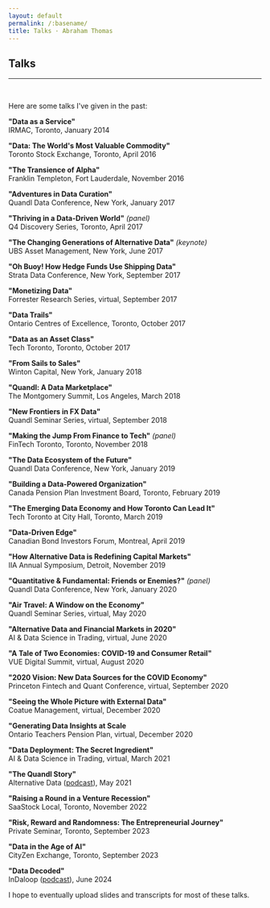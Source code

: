```yaml
---
layout: default
permalink: /:basename/
title: Talks · Abraham Thomas
---
```


## Talks

----

<br/>

Here are some talks I've given in the past:

**"Data as a Service"** <br/>
IRMAC, Toronto, January 2014

**"Data: The World's Most Valuable Commodity"** <br/>
Toronto Stock Exchange, Toronto, April 2016

**"The Transience of Alpha"** <br/>
Franklin Templeton, Fort Lauderdale, November 2016

**"Adventures in Data Curation"** <br/>
Quandl Data Conference, New York, January 2017

**"Thriving in a Data-Driven World"** *(panel)* <br/>
Q4 Discovery Series, Toronto, April 2017

**"The Changing Generations of Alternative Data"** *(keynote)* <br/>
UBS Asset Management, New York, June 2017

**"Oh Buoy!  How Hedge Funds Use Shipping Data"** <br/>
Strata Data Conference, New York, September 2017

**"Monetizing Data"** <br/>
Forrester Research Series, virtual, September 2017

**"Data Trails"** <br/>
Ontario Centres of Excellence, Toronto, October 2017

**"Data as an Asset Class"** <br/>
Tech Toronto, Toronto, October 2017

**"From Sails to Sales"** <br/>
Winton Capital, New York, January 2018

**"Quandl: A Data Marketplace"** <br/>
The Montgomery Summit, Los Angeles, March 2018

**"New Frontiers in FX Data"** <br/>
Quandl Seminar Series, virtual, September 2018

**"Making the Jump From Finance to Tech"** *(panel)* <br/>
FinTech Toronto, Toronto, November 2018

**"The Data Ecosystem of the Future"** <br/>
Quandl Data Conference, New York, January 2019

**"Building a Data-Powered Organization"** <br/>
Canada Pension Plan Investment Board, Toronto, February 2019

**"The Emerging Data Economy and How Toronto Can Lead It"** <br/>
Tech Toronto at City Hall, Toronto, March 2019

**"Data-Driven Edge"** <br/>
Canadian Bond Investors Forum, Montreal, April 2019

**"How Alternative Data is Redefining Capital Markets"** <br/>
IIA Annual Symposium, Detroit, November 2019

**"Quantitative & Fundamental: Friends or Enemies?"** *(panel)* <br/>
Quandl Data Conference, New York, January 2020

**"Air Travel: A Window on the Economy"** <br/>
Quandl Seminar Series, virtual, May 2020

**"Alternative Data and Financial Markets in 2020"** <br/>
AI & Data Science in Trading, virtual, June 2020

**"A Tale of Two Economies: COVID-19 and Consumer Retail"** <br/>
VUE Digital Summit, virtual, August 2020

**"2020 Vision: New Data Sources for the COVID Economy"** <br/>
Princeton Fintech and Quant Conference, virtual, September 2020  

**"Seeing the Whole Picture with External Data"** <br/>
Coatue Management, virtual, December 2020

**"Generating Data Insights at Scale** <br/>
Ontario Teachers Pension Plan, virtual, December 2020

**"Data Deployment: The Secret Ingredient"** <br/>
AI & Data Science in Trading, virtual, March 2021 

**"The Quandl Story"** <br/>
Alternative Data ([podcast](https://open.spotify.com/episode/6g3B6v844M89pbai49jlXF?si=337505653ef84a8e)), May 2021

**"Raising a Round in a Venture Recession"** <br/>
SaaStock Local, Toronto, November 2022

**"Risk, Reward and Randomness: The Entrepreneurial Journey"** <br/>
Private Seminar, Toronto, September 2023

**"Data in the Age of AI"** <br/>
CityZen Exchange, Toronto, September 2023

**"Data Decoded"** <br/>
InDaloop ([podcast](https://open.spotify.com/episode/7mDdz9k69VxoJjtSMoHLD6?si=jdTjdflwRFSt7Yno4OWbsw)), June 2024
 

I hope to eventually upload slides and transcripts for most of these talks. 

<!--

-----

<br/>

### Inquiries


If you'd like me to speak at your event, please [email me](mailto:at@abrahamthomas.info).  Topics I often speak about include: 

- Modern financial markets and quantitative investing
- Data, especially unusual sources and applications of data
- Building data-driven organizations
- Launching, scaling and exiting a tech startup

Here are some useful assets: my [biography](/assets/docs/Abraham-Thomas-bio.txt) and my [profile picture](/assets/img/Abraham-Thomas.jpg).

Although I have sometimes done so in the past, please note that in future I will not speak at or attend events without an equitable number of women and minority speakers.

-->

<br/>
<br/>
<br/>